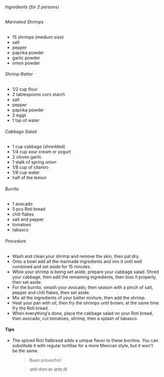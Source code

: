<!-- wp:heading {"level":6} -->
 <h6>Ingredients (for 2 persons)</h6>
 <!-- /wp:heading -->
 
 <!-- wp:heading {"level":6} -->
 <h6>Marinated Shrimps</h6>
 <!-- /wp:heading -->
 
 <!-- wp:list -->
 <ul><li>15 shrimps (medium size)</li><li>salt</li><li>pepper</li><li>paprika powder</li><li>garlic powder</li><li>onion powder</li></ul>
 <!-- /wp:list -->
 
 <!-- wp:heading {"level":6} -->
 <h6>Shrimp Batter</h6>
 <!-- /wp:heading -->
 
 <!-- wp:list -->
 <ul><li> 1/2 cup flour</li><li>2 tablespoons corn starch</li><li>salt </li><li>pepper</li><li>paprika powder</li><li>2 eggs</li><li>1 tsp of water</li></ul>
 <!-- /wp:list -->
 
 <!-- wp:heading {"level":6} -->
 <h6>Cabbage Salad</h6>
 <!-- /wp:heading -->
 
 <!-- wp:list -->
 <ul><li>1 cup cabbage (shredded)</li><li>1/4 cup sour cream or yogurt</li><li>2 cloves garlic</li><li>1 stalk of spring onion</li><li>1/8 cup of cilantro</li><li>1/8 cup water</li><li>half of the lemon</li></ul>
 <!-- /wp:list -->
 
 <!-- wp:heading {"level":6} -->
 <h6>Burrito</h6>
 <!-- /wp:heading -->
 
 <!-- wp:list -->
 <ul><li>1 avocado</li><li>5 pcs Roti bread</li><li>chili flakes</li><li>salt and pepper</li><li>tomatoes</li><li>tabasco</li></ul>
 <!-- /wp:list -->
 
 <!-- wp:heading {"level":6} -->
 <h6>Procedure</h6>
 <!-- /wp:heading -->
 
 <!-- wp:list -->
 <ul><li>Wash and clean your shrimp and remove the skin, then pat dry.</li><li>Onto a bowl add all the marinade ingredients and mix it until well combined and set aside for 15 minutes.</li><li>While your shrimp is being set aside, prepare your cabbage salad. Shred your cabbage, then add the remaining ingredients, then toss it properly, then set aside.</li><li>For the burrito, smash your avocado, then season with a pinch of salt, pepper and chili flakes, then set aside.</li><li>Mix all the ingredients of your batter mixture, then add the shrimp.</li><li>Heat your pan with oil, then fry the shrimps until brown, at the same time fry the Roti bread.</li><li>When everything's done, place the cabbage salad on your Roti bread, then avocado, cut tomatoes, shrimp, then a splash of tabasco.</li></ul>
 <!-- /wp:list -->
 
 <!-- wp:heading {"level":4} -->
 <h4>Tips</h4>
 <!-- /wp:heading -->
 
 <!-- wp:list -->
 <ul><li>The spiced Roti flatbread adds a unique flavor to these burritos. You can substitute it with regular tortillas for a more Mexican style, but it won't be the same.</li></ul>
 <!-- /wp:list -->
 
 <!-- wp:pullquote {"className":"is-style-solid-color"} -->
 <figure class="wp-block-pullquote is-style-solid-color"><blockquote><p>Buen provecho! </p></blockquote></figure>
 <!-- /wp:pullquote -->
 
 <!-- wp:pullquote {"className":"is-style-solid-color"} -->
 <figure class="wp-block-pullquote is-style-solid-color"><blockquote><p>अपने भोजन का आनंद लें!</p></blockquote></figure>
 <!-- /wp:pullquote -->
